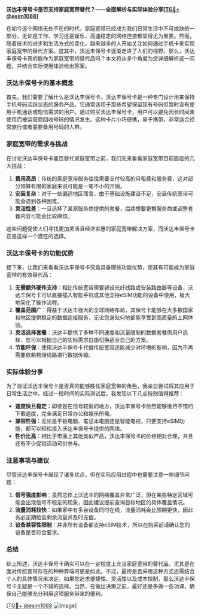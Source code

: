 **沃达丰保号卡是否支持家庭宽带替代？——全面解析与实际体验分享[[TG💪+ @esim1088](https://t.me/s/esim1088)]**

在如今这个网络无处不在的时代，家庭宽带已经成为我们日常生活中不可或缺的一部分。无论是工作、学习还是娱乐，高速稳定的网络连接都显得尤为重要。然而，随着技术的进步和生活方式的变化，越来越多的人开始关注如何通过手机卡来实现家庭宽带的替代方案。这其中，沃达丰保号卡逐渐走进了人们的视野。那么，沃达丰保号卡真的能作为家庭宽带的替代品吗？本文将从多个角度为您详细解析这一问题，并结合实际使用体验给出答案。

### 沃达丰保号卡的基本概念

首先，我们需要了解什么是沃达丰保号卡。沃达丰保号卡是一种专门设计用来保持手机号码活跃状态的服务产品。它通常适用于那些希望保留现有号码但暂时没有使用手机通话或短信需求的用户。通过购买沃达丰保号卡，用户可以避免因长时间未使用而被运营商回收号码的情况发生。这种卡片小巧便携，易于携带，非常适合经常旅行或者需要备用号码的人群。

### 家庭宽带的需求与挑战

在讨论沃达丰保号卡能否替代家庭宽带之前，我们先来看看家庭宽带目前面临的几大挑战：

1. **费用高昂**：传统的家庭宽带服务往往需要支付较高的月租费和服务费，这对部分预算有限的家庭来说可能是一笔不小的开销。
2. **安装复杂**：对于一些偏远地区而言，由于基础设施建设不足，安装传统宽带可能会遇到各种困难。
3. **灵活性差**：一旦选择了某家服务商提供的套餐，后续想要更换服务商或调整套餐内容可能会比较麻烦。

这些问题促使人们寻找更加灵活且经济实惠的家庭宽带解决方案，而沃达丰保号卡正是这样一个潜在的选择。

### 沃达丰保号卡的功能优势

接下来，让我们来看看沃达丰保号卡究竟具备哪些功能优势，使其有可能成为家庭宽带的有效替代品：

1. **无需额外硬件支持**：相比传统宽带需要铺设光纤线路或安装路由器等设备，沃达丰保号卡可以直接插入智能手机或其他支持eSIM功能的设备中使用，极大地简化了操作流程。
2. **覆盖范围广**：得益于沃达丰强大的全球网络布局，其保号卡能够在大多数国家和地区提供稳定的数据连接服务，无论您身处何地都能享受到高质量的上网体验。
3. **灵活选择套餐**：沃达丰提供了多种不同速度和流量限制的数据套餐供用户选择，您可以根据自己的实际需求自由切换适合自己的方案。
4. **节能环保**：使用沃达丰保号卡代替传统宽带还能减少对环境的影响，因为不再需要依赖物理线路进行数据传输。

### 实际体验分享

为了验证沃达丰保号卡是否真的能够胜任家庭宽带的角色，我亲自尝试将其应用于日常生活之中。经过一段时间的实际测试后，我发现以下几点特别值得推荐：

- **速度快且稳定**：即使是在信号较弱的地方，沃达丰保号卡依然能够维持不错的下载速度，完全满足日常办公和娱乐所需。
- **兼容性强**：无论是平板电脑、笔记本电脑还是智能电视，只要支持eSIM功能，都可以轻松接入沃达丰保号卡提供的网络。
- **性价比高**：相比于市面上其他类似产品，沃达丰保号卡的价格相对合理，并且还有不少促销活动可供参与。

### 注意事项与建议

尽管沃达丰保号卡展现了诸多优点，但在实际应用过程中也需要注意一些细节问题：

1. **信号强度影响**：虽然总体上沃达丰的网络覆盖非常广泛，但在某些特定区域可能会出现信号不稳定的现象，因此建议提前查询目标地区的具体覆盖情况。
2. **流量消耗较快**：如果家中有多台设备同时在线，流量消耗会比预期更快，因此务必定期检查剩余流量并及时充值。
3. **设备兼容性限制**：并非所有设备都支持eSIM技术，所以在购买前请确认您的设备是否符合要求。

### 总结

综上所述，沃达丰保号卡确实可以在一定程度上充当家庭宽带的替代品，尤其是在面对传统宽带存在的种种弊端时更是如此。不过，最终是否采用这种方式还需结合个人的具体情况来决定。如果您追求便捷性、灵活性以及成本控制，那么沃达丰保号卡无疑是一个不错的选择。当然，在做出决策之前，最好还是多做一些功课，确保自己能够充分利用这项服务带来的便利。

[[TG💪+ @esim1088](https://t.me/s/esim1088) ![Image](https://i.postimg.cc/4NQfJmqS/Snipaste-2025-05-13-00-14-12.png)]